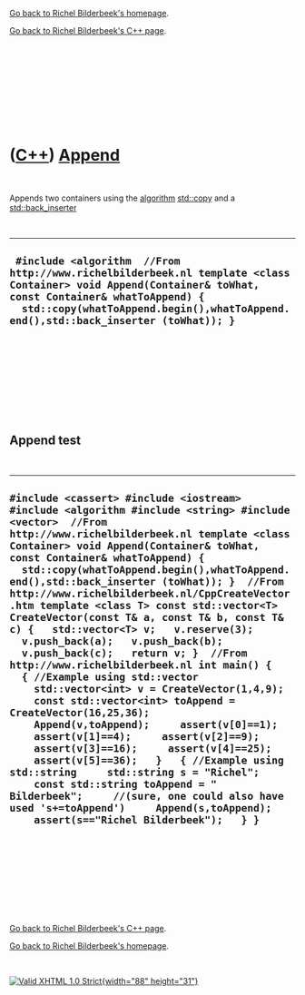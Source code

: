 [Go back to Richel Bilderbeek's homepage](index.htm).

[Go back to Richel Bilderbeek's C++ page](Cpp.htm).

 

 

 

 

 

([C++](Cpp.htm)) [Append](CppAppend.htm)
========================================

 

Appends two containers using the [algorithm](CppAlgorithm.htm)
[std::copy](CppCopy.htm) and a
[std::back\_inserter](CppBack_inserter.htm)

 

  ----------------------------------------------------------------------------------------------------------------------------------------------------------------------------------------------------------------------------------------------
  ` #include <algorithm  //From http://www.richelbilderbeek.nl template <class Container> void Append(Container& toWhat, const Container& whatToAppend) {   std::copy(whatToAppend.begin(),whatToAppend.end(),std::back_inserter (toWhat)); }`
  ----------------------------------------------------------------------------------------------------------------------------------------------------------------------------------------------------------------------------------------------

 

 

 

 

 

Append test
-----------

 

  -------------------------------------------------------------------------------------------------------------------------------------------------------------------------------------------------------------------------------------------------------------------------------------------------------------------------------------------------------------------------------------------------------------------------------------------------------------------------------------------------------------------------------------------------------------------------------------------------------------------------------------------------------------------------------------------------------------------------------------------------------------------------------------------------------------------------------------------------------------------------------------------------------------------------------------------------------------------------------------------------------------------------------------------------------------------------------------------------------------------------------------------------------------------------------------------
  ` #include <cassert> #include <iostream> #include <algorithm #include <string> #include <vector>  //From http://www.richelbilderbeek.nl template <class Container> void Append(Container& toWhat, const Container& whatToAppend) {   std::copy(whatToAppend.begin(),whatToAppend.end(),std::back_inserter (toWhat)); }  //From http://www.richelbilderbeek.nl/CppCreateVector.htm template <class T> const std::vector<T> CreateVector(const T& a, const T& b, const T& c) {   std::vector<T> v;   v.reserve(3);   v.push_back(a);   v.push_back(b);   v.push_back(c);   return v; }  //From http://www.richelbilderbeek.nl int main() {   { //Example using std::vector     std::vector<int> v = CreateVector(1,4,9);     const std::vector<int> toAppend = CreateVector(16,25,36);     Append(v,toAppend);     assert(v[0]==1);     assert(v[1]==4);     assert(v[2]==9);     assert(v[3]==16);     assert(v[4]==25);     assert(v[5]==36);   }   { //Example using std::string     std::string s = "Richel";     const std::string toAppend = " Bilderbeek";     //(sure, one could also have used 's+=toAppend')     Append(s,toAppend);     assert(s=="Richel Bilderbeek");   } }  `
  -------------------------------------------------------------------------------------------------------------------------------------------------------------------------------------------------------------------------------------------------------------------------------------------------------------------------------------------------------------------------------------------------------------------------------------------------------------------------------------------------------------------------------------------------------------------------------------------------------------------------------------------------------------------------------------------------------------------------------------------------------------------------------------------------------------------------------------------------------------------------------------------------------------------------------------------------------------------------------------------------------------------------------------------------------------------------------------------------------------------------------------------------------------------------------------------

 

 

 

 

 

[Go back to Richel Bilderbeek's C++ page](Cpp.htm).

[Go back to Richel Bilderbeek's homepage](index.htm).

 

[![Valid XHTML 1.0 Strict](valid-xhtml10.png){width="88"
height="31"}](http://validator.w3.org/check?uri=referer)
